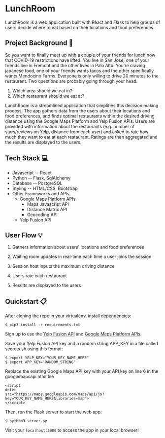 # LunchRoom

LunchRoom is a web application built with React and Flask to help groups of users decide where to eat based on their
locations and food preferences.

## Project Background :bento:

So you want to finally meet up with a couple of your friends for lunch now that COVID-19 restrictions have lifted. You live in San Jose, one of your friends live in Fremont and the other lives in Palo Alto. You're craving japanese food, one of your friends wants tacos and the other specifically wants Mendocino Farms. Everyone is only willing to drive 20 minutes to the restaurant. Two questions are probably going through your head.

1. Which area should we eat in?
2. Which restaurant should we eat at?

LunchRoom is a streamlined application that simplifies this decision making process. The app gathers data from the users about their locations and food preferences, and finds optimal restaurants within the desired driving distance using the Google Maps Platform and Yelp Fusion APIs. Users are provided with information about the restaurants (e.g. number of stars/reviews on Yelp, distance from each user) and asked to rate how much they want to eat at each restaurant. Ratings are then aggregated and the results are displayed to the users.

## Tech Stack :computer:

- Javascript -- React
- Python -- Flask, SqlAlchemy
- Database -- PostgreSQL
- Styling -- HTML/CSS, Bootstrap
- Other Frameworks and APIs
  - Google Maps Platform APIs
    - Maps Javascript API
    - Distance Matrix API
    - Geocoding API
  - Yelp Fusion API

## User Flow :bulb:

1. Gathers information about users' locations and food preferences

  <!-- ![GIF of routine entry](static/img/docs/routine.gif) -->

2. Waiting room updates in real-time each time a user joins the session
<!-- ![GIF of routine entry](static/img/docs/routine.gif) -->

3. Session host inputs the maximum driving distance
<!-- ![GIF of dashboard](static/img/docs/dashboard.gif) -->

4. Users rate each restaurant

  <!-- ![GIF of sunburst](static/img/docs/sunburst.gif) -->

5. Results are displayed to the users

  <!-- ![GIF of sunburst](static/img/docs/sunburst.gif) -->

## Quickstart :clipboard:

After cloning the repo in your virtualenv, install dependencies:

`$ pip3 install -r requirements.txt`

Sign up to use the [Yelp Fusion API](https://www.yelp.com/fusion) and [Google Maps Platform APIs](https://developers.google.com/maps).

Save your Yelp Fusion API key and a random string APP_KEY in a file called secrets.sh using this format:

```
$ export YELP_KEY="YOUR_KEY_NAME_HERE"
$ export APP_KEY="RANDOM_STRING"
```

Replace the existing Google Maps API key with your API key on line 6 in the googlemapsapi.html file

```
<script
defer
src="https://maps.googleapis.com/maps/api/js?key=YOUR_KEY_NAME_HERE&libraries=map">
</script>
```

Then, run the Flask server to start the web app:

`$ python3 server.py`

Visit your `localhost:5000` to access the app in your local browser!
